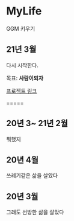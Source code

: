 # MyLife
GGM 키우기

## 21년 3월

다시 시작한다.

목표: **사람이되자**

[프로젝트 링크](https://github.com/GoodGoodJM/MyLife/projects/3)

=====

## 20년 3~ 21년 2월

뭐했지

## 20년 4월

쓰레기같은 삶을 살았다

## 20년 3월

그래도 선방한 삶을 살았다
